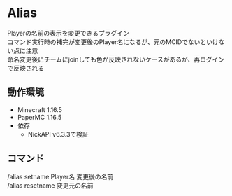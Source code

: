 # Alias

Playerの名前の表示を変更できるプラグイン  
コマンド実行時の補完が変更後のPlayer名になるが、元のMCIDでないといけない点に注意  
命名変更後にチームにjoinしても色が反映されないケースがあるが、再ログインで反映される

## 動作環境
- Minecraft 1.16.5
- PaperMC 1.16.5
- 依存
  * NickAPI v6.3.3で検証

## コマンド

/alias setname Player名 変更後の名前  
/alias resetname 変更元の名前
